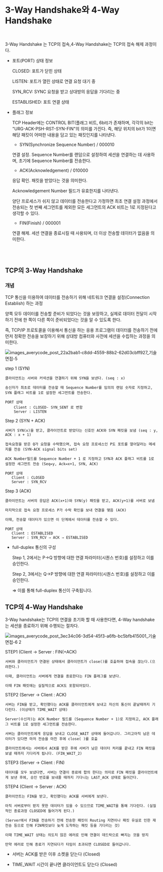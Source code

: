 # 3-Way Handshake와 4-Way Handshake
<br/>

3-Way Handshake 는 TCP의 접속,4-Way Handshake는 TCP의 접속 해제 과정이다.

* 포트(PORT) 상태 정보

  CLOSED: 포트가 닫힌 상태
  
  LISTEN: 포트가 열린 상태로 연결 요청 대기 중
  
  SYN_RCV: SYNC 요청을 받고 상대방의 응답을 기다리는 중
  
  ESTABLISHED: 포트 연결 상태

* 플래그 정보

  TCP Header에는 CONTROL BIT(플래그 비트, 6bit)가 존재하며, 각각의 bit는 "URG-ACK-PSH-RST-SYN-FIN"의 의미를 가진다.
  즉, 해당 위치의 bit가 1이면 해당 패킷이 어떠한 내용을 담고 있는 패킷인지를 나타낸다.
  
    - SYN(Synchronize Sequence Number) / 000010
    
    연결 설정. Sequence Number를 랜덤으로 설정하여 세션을 연결하는 데 사용하며, 초기에 Sequence Number를 전송한다.
    
    - ACK(Acknowledgement) / 010000
    
    응답 확인. 패킷을 받았다는 것을 의미한다.
    
    Acknowledgement Number 필드가 유효한지를 나타낸다.
    
    양단 프로세스가 쉬지 않고 데이터를 전송한다고 가정하면 최초 연결 설정 과정에서 전송되는 첫 번째 세그먼트를 제외한 모든 세그먼트의 ACK 비트는 1로 지정된다고 생각할 수 있다.
    
    - FIN(Finish) / 000001
    
    연결 해제. 세션 연결을 종료시킬 때 사용되며, 더 이상 전송할 데이터가 없음을 의미한다.<br/>


<br/>
<br/>

## TCP의 3-Way Handshake

### 개념

   TCP 통신을 이용하여 데이터를 전송하기 위해 네트워크 연결을 설정(Connection Establish) 하는 과정
    
   양쪽 모두 데이터를 전송할 준비가 되었다는 것을 보장하고, 실제로 데이터 전달이 시작하기 전에 한 쪽이 다른 쪽이 준비되었다는 것을 알 수 있도록 한다.
    
   즉, TCP/IP 프로토콜을 이용해서 통신을 하는 응용 프로그램이 데이터를 전송하기 전에 먼저 정확한 전송을 보장하기 위해 상대방 컴퓨터와 사전에 세션을 수립하는 과정을 의미한다.
   
![images_averycode_post_22a2bab1-c8dd-4559-88b2-62d03cbff927_기술면접-5](https://user-images.githubusercontent.com/42952074/218461853-c1c46453-d5ab-46ef-8d1c-04750bfba809.jpg)

   
   step 1 (SYN)

    클라이언트는 서버와 커넥션을 연결하기 위해 SYN을 보낸다. (seq : x)

    송신자가 최초로 데이터를 전송할 때 Sequence Number를 임의의 랜덤 숫자로 지정하고, SYN 플래그 비트를 1로 설정한 세그먼트를 전송한다.
    
    PORT 상태
        Client : CLOSED- SYN_SENT 로 변함
        Server : LISTEN
        
   Step 2 (SYN + ACK)

    서버가 SYN(x)을 받고, 클라이언트로 받았다는 신호인 ACK와 SYN 패킷을 보냄 (seq : y, ACK : x + 1)

    접속요청을 받은 Q가 요청을 수락했으며, 접속 요청 프로세스인 P도 포트를 열어달라는 메세지를 전송 (SYN-ACK signal bits set)

    ACK Number필드를 Sequence Number + 1 로 지정하고 SYN과 ACK 플래그 비트를 1로 설정한 새그먼트 전송 (Seq=y, Ack=x+1, SYN, ACK)

    PORT 상태
       Client : CLOSED
       Server : SYN_RCV

   Step 3 (ACK)

    클라이언트는 서버의 응답은 ACK(x+1)와 SYN(y) 패킷을 받고, ACK(y+1)를 서버로 보냄

    마지막으로 접속 요청 프로세스 P가 수락 확인을 보내 연결을 맺음 (ACK)
    
    이때, 전송할 데이터가 있으면 이 단계에서 데이터를 전송할 수 있다.

    PORT 상태
       Client : ESTABLISED
       Server : SYN_RCV ⇒ ACK ⇒ ESTABLISED

* full-duplex 통신의 구성

  Step 1, 2에서는 P→Q 방향에 대한 연결 파라미터(시퀀스 번호)를 설정하고 이를 승인한다.
  
  Step 2, 3에서는 Q→P 방향에 대한 연결 파라미터(시퀀스 번호)를 설정하고 이를 승인한다.
  
  ⇒ 이를 통해 full-duplex 통신이 구축됩니다.
  
## TCP의 4-Way Handshake

3-Way handshake는 TCP의 연결을 초기화 할 때 사용한다면, 4-Way handshake는 세션을 종료하기 위해 수행되는 절차다.

![images_averycode_post_3ec34c06-3d54-45f3-a6fb-bc5bfb415001_기술면접-6 2](https://user-images.githubusercontent.com/42952074/218461706-f0df0e23-8e4f-4b08-b02f-31cc17256bff.jpg)

 STEP1 (Client → Server : FIN(+ACK)

    서버와 클라이언트가 연결된 상태에서 클라이언트가 close()를 호출하여 접속을 끊는다.(으려한다.)
    
    이때, 클라이언트는 서버에게 연결을 종료한다는 FIN 플래그를 보낸다.
    
    이때 FIN 패킷에는 실질적으로 ACK도 포함되어있다.

STEP2 (Server → Client : ACK)

    서버는 FIN을 받고, 확인했다는 ACK를 클라이언트에게 보내고 자신의 통신이 끝날때까지 기다린다. (이상태가 TIME_WAIT 상태)
    
    Server(수신자)는 ACK Number 필드를 (Sequence Number + 1)로 지정하고, ACK 플래그 비트를 1로 설정한 세그먼트를 전송한다.
    
    서버는 클라이언트에게 응답을 보내고 CLOSE_WAIT 상태에 들어갑니다. 그리고아직 남은 데이터가 있다면 마저 전송을 마친 후에 close( )를 호출
    
    클라이언트에서는 서버에서 ACK를 받은 후에 서버가 남은 데이터 처리를 끝내고 FIN 패킷을 보낼 때까지 기다리게 됩니다. (FIN_WAIT_2)

STEP3 (Server → Client : FIN)

    데이터를 모두 보냈다면, 서버는 연결이 종료에 합의 한다는 의미로 FIN 패킷을 클라이언트에게 보낸 후에, 승인 번호를 보내줄 때까지 기다니는 LAST_ACK 상태로 들어간다.

STEP4 (Client → Server : ACK)

    클라이언트는 FIN을 받고, 확인했다는 ACK를 서버에게 보낸다.
    
    아직 서버로부터 받지 못한 데이터가 있을 수 있으므로 TIME_WAIT을 통해 기다린다. (실질적인 종료과정 CLOSED에 들어가게 된다.)
    
    (Server에서 FIN을 전송하기 전에 전송한 패킷이 Routing 지연이나 패킷 유실로 인한 재전송 등으로 인해 FIN패킷보다 늦게 도착하는 패킷 등을 기다리는 것)
    
    이때 TIME_WAIT 상태는 의도치 않은 에러로 인해 연결이 데드락으로 빠지는 것을 방지
    
    만약 에러로 인해 종료가 지연되다가 타임이 초과되면 CLOSED로 들어갑니다.

* 서버는 ACK를 받은 이후 소켓을 닫는다 (Closed)

* TIME_WAIT 시간이 끝나면 클라이언트도 닫는다 (Closed)
